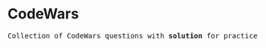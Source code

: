 # CodeWars
<pre>Collection of CodeWars questions with <strong>solution</strong> for practice and improving your programming skills!</pre>
